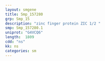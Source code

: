 ```yaml
---
layout: smgene
title: Smp_157280
grp: Smp_15
description: "zinc finger protein ZIC 1/2 "
smp: Smp_157280.1
uniprot: "G4VCQ6"
length:  1809
cdd: "ns"
kk: ns
categories: sm
---
```

